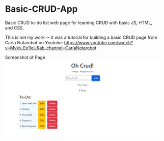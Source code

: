 # Basic-CRUD-App
Basic CRUD to-do list web page for learning CRUD with basic JS, HTML, and CSS.

This is not my work -- it was a tutorial for building a basic CRUD page from Carla Notarobot on Youtube: https://www.youtube.com/watch?v=Mykv_Ee1IeU&ab_channel=CarlaNotarobot

Screenshot of Page
![](/crud_screenshot.PNG)  
